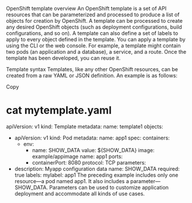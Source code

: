 OpenShift template overview
An OpenShift template is a set of API resources that can be parameterized and processed to produce a list of objects for creation by OpenShift. A template can be processed to create any desired OpenShift objects (such as deployment configurations, build configurations, and so on). A template can also define a set of labels to apply to every object defined in the template. You can apply a template by using the CLI or the web console. For example, a template might contain two pods (an application and a database), a service, and a route. Once the template has been developed, you can reuse it.

 

 

Template syntax
Templates, like any other OpenShift resources, can be created from a raw YAML or JSON definition. An example is as follows:

Copy
# cat mytemplate.yaml
apiVersion: v1
kind: Template 
metadata:
  name: template1
objects: 
- apiVersion: v1
  kind: Pod
  metadata:
    name: app1
  spec:
    containers:
    - env:
      - name: SHOW_DATA
        value: ${SHOW_DATA} 
      image: example/appimage
      name: app1
      ports:
      - containerPort: 8080
        protocol: TCP
parameters: 
- description: Myapp configuration data
  name: SHOW_DATA
  required: true
labels: 
  mylabel: app1
The preceding example includes only one resource—a pod named app1. It also includes a parameter—SHOW_DATA. Parameters can be used to customize application deployment and accommodate all kinds of use cases.